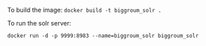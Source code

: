 To build the image:
```docker build -t biggroum_solr .```

To run the solr server:

```docker run -d -p 9999:8983 --name=biggroum_solr biggroum_solr```
